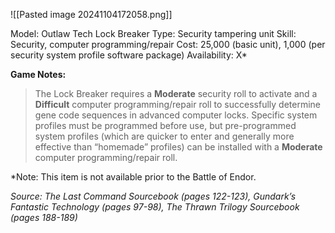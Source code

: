 ![[Pasted image 20241104172058.png]]

Model: Outlaw Tech Lock Breaker
Type: Security tampering unit
Skill: Security, computer programming/repair
Cost: 25,000 (basic unit), 1,000 (per security system profile
software package)
Availability: X*

**Game Notes:**
> The Lock Breaker requires a **Moderate** security roll to activate and a **Difficult** computer programming/repair roll to successfully determine gene code sequences in advanced computer locks. Specific system profiles must be programmed before use, but pre-programmed system profiles (which are quicker to enter and generally more effective than “homemade” profiles) can be installed with a **Moderate** computer programming/repair roll.


*Note: This item is not available prior to the Battle of
Endor.

*Source: The Last Command Sourcebook (pages 122-123), Gundark’s Fantastic Technology (pages 97-98), The Thrawn Trilogy Sourcebook (pages 188-189)*